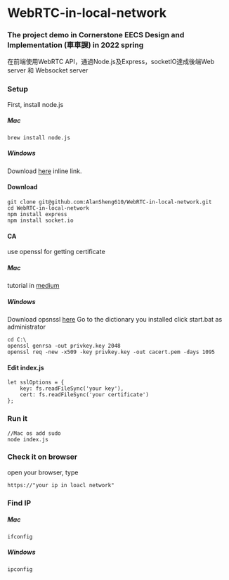 # WebRTC-in-local-network
### The project demo in Cornerstone EECS Design and Implementation (車車課) in 2022 spring
在前端使用WebRTC API，通過Node.js及Express，socketIO達成後端Web server 和 Websocket server

### Setup
First, install node.js
##### Mac
```
brew install node.js
```
##### Windows
Download [here](https://nodejs.org/en/) inline link.

#### Download
```
git clone git@github.com:AlanSheng610/WebRTC-in-local-network.git
cd WebRTC-in-local-network
npm install express
npm install socket.io
```
#### CA
use openssl for getting certificate
##### Mac
tutorial in [medium](https://manglekuo.medium.com/設定macos本地端https-ssl證書-b2f79bcdedf0)

##### Windows
Download opsnssl [here](http://slproweb.com/products/Win32OpenSSL.html)
Go to the dictionary you installed
click start.bat as administrator
```
cd C:\
openssl genrsa -out privkey.key 2048
openssl req -new -x509 -key privkey.key -out cacert.pem -days 1095
```

#### Edit index.js 
```
let sslOptions = {
    key: fs.readFileSync('your key'),
    cert: fs.readFileSync('your certificate')
};
```

### Run it
```
//Mac os add sudo 
node index.js
```


### Check it on browser

open your browser, type 
```
https://"your ip in loacl network"
```

### Find IP
##### Mac
```
ifconfig
```
##### Windows
```
ipconfig
```